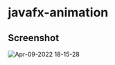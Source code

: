 # javafx-animation
 
## Screenshot
 
![Apr-09-2022 18-15-28](https://user-images.githubusercontent.com/98138701/162593232-f6908492-a986-4ab2-9b76-aebf8746836c.gif)
